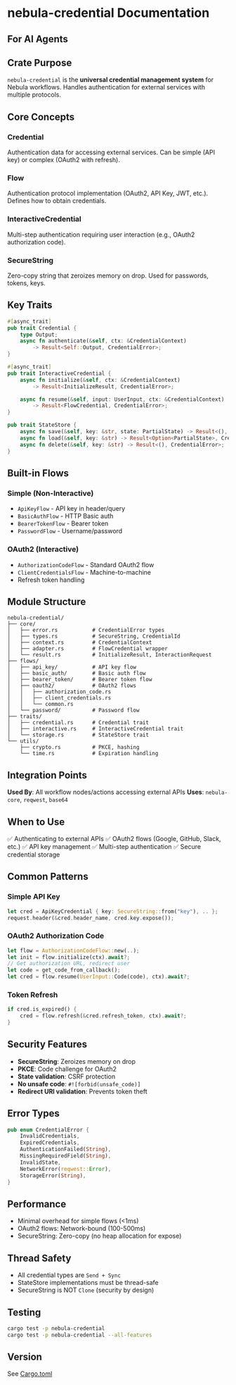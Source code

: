 # nebula-credential Documentation

## For AI Agents

## Crate Purpose

`nebula-credential` is the **universal credential management system** for Nebula workflows. Handles authentication for external services with multiple protocols.

## Core Concepts

### Credential
Authentication data for accessing external services. Can be simple (API key) or complex (OAuth2 with refresh).

### Flow
Authentication protocol implementation (OAuth2, API Key, JWT, etc.). Defines how to obtain credentials.

### InteractiveCredential
Multi-step authentication requiring user interaction (e.g., OAuth2 authorization code).

### SecureString
Zero-copy string that zeroizes memory on drop. Used for passwords, tokens, keys.

## Key Traits

```rust
#[async_trait]
pub trait Credential {
    type Output;
    async fn authenticate(&self, ctx: &CredentialContext)
        -> Result<Self::Output, CredentialError>;
}

#[async_trait]
pub trait InteractiveCredential {
    async fn initialize(&self, ctx: &CredentialContext)
        -> Result<InitializeResult, CredentialError>;

    async fn resume(&self, input: UserInput, ctx: &CredentialContext)
        -> Result<FlowCredential, CredentialError>;
}

pub trait StateStore {
    async fn save(&self, key: &str, state: PartialState) -> Result<(), CredentialError>;
    async fn load(&self, key: &str) -> Result<Option<PartialState>, CredentialError>;
    async fn delete(&self, key: &str) -> Result<(), CredentialError>;
}
```

## Built-in Flows

### Simple (Non-Interactive)
- `ApiKeyFlow` - API key in header/query
- `BasicAuthFlow` - HTTP Basic auth
- `BearerTokenFlow` - Bearer token
- `PasswordFlow` - Username/password

### OAuth2 (Interactive)
- `AuthorizationCodeFlow` - Standard OAuth2 flow
- `ClientCredentialsFlow` - Machine-to-machine
- Refresh token handling

## Module Structure

```
nebula-credential/
├── core/
│   ├── error.rs           # CredentialError types
│   ├── types.rs           # SecureString, CredentialId
│   ├── context.rs         # CredentialContext
│   ├── adapter.rs         # FlowCredential wrapper
│   └── result.rs          # InitializeResult, InteractionRequest
├── flows/
│   ├── api_key/           # API key flow
│   ├── basic_auth/        # Basic auth flow
│   ├── bearer_token/      # Bearer token flow
│   ├── oauth2/            # OAuth2 flows
│   │   ├── authorization_code.rs
│   │   ├── client_credentials.rs
│   │   └── common.rs
│   └── password/          # Password flow
├── traits/
│   ├── credential.rs      # Credential trait
│   ├── interactive.rs     # InteractiveCredential trait
│   └── storage.rs         # StateStore trait
└── utils/
    ├── crypto.rs          # PKCE, hashing
    └── time.rs            # Expiration handling
```

## Integration Points

**Used By**: All workflow nodes/actions accessing external APIs
**Uses**: `nebula-core`,  `reqwest`, `base64`

## When to Use

✅ Authenticating to external APIs
✅ OAuth2 flows (Google, GitHub, Slack, etc.)
✅ API key management
✅ Multi-step authentication
✅ Secure credential storage

## Common Patterns

### Simple API Key
```rust
let cred = ApiKeyCredential { key: SecureString::from("key"), .. };
request.header(&cred.header_name, cred.key.expose());
```

### OAuth2 Authorization Code
```rust
let flow = AuthorizationCodeFlow::new(..);
let init = flow.initialize(ctx).await?;
// Get authorization URL, redirect user
let code = get_code_from_callback();
let cred = flow.resume(UserInput::Code(code), ctx).await?;
```

### Token Refresh
```rust
if cred.is_expired() {
    cred = flow.refresh(&cred.refresh_token, ctx).await?;
}
```

## Security Features

- **SecureString**: Zeroizes memory on drop
- **PKCE**: Code challenge for OAuth2
- **State validation**: CSRF protection
- **No unsafe code**: `#![forbid(unsafe_code)]`
- **Redirect URI validation**: Prevents token theft

## Error Types

```rust
pub enum CredentialError {
    InvalidCredentials,
    ExpiredCredentials,
    AuthenticationFailed(String),
    MissingRequiredField(String),
    InvalidState,
    NetworkError(reqwest::Error),
    StorageError(String),
}
```

## Performance

- Minimal overhead for simple flows (<1ms)
- OAuth2 flows: Network-bound (100-500ms)
- SecureString: Zero-copy (no heap allocation for expose)

## Thread Safety

- All credential types are `Send + Sync`
- StateStore implementations must be thread-safe
- SecureString is NOT `Clone` (security by design)

## Testing

```bash
cargo test -p nebula-credential
cargo test -p nebula-credential --all-features
```

## Version

See [Cargo.toml](./Cargo.toml)
